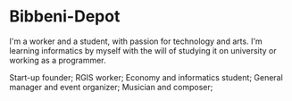 # Bibbeni-Depot

I'm a worker and a student, with passion for technology and arts.
I'm learning informatics by myself with the will of studying it on university or working as a programmer.

Start-up founder;
RGIS worker;
Economy and informatics student;
General manager and event organizer;
Musician and composer;
